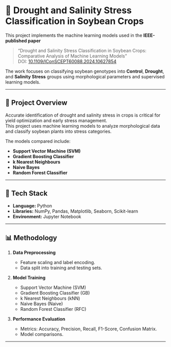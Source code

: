 # 🌱 Drought and Salinity Stress Classification in Soybean Crops

This project implements the machine learning models used in the **IEEE-published paper**  
> “Drought and Salinity Stress Classification in Soybean Crops: Comparative Analysis of Machine Learning Models”  
> DOI: [10.1109/IConSCEPT60088.2024.10627854](https://ieeexplore.ieee.org/document/10627854)

The work focuses on classifying soybean genotypes into **Control**, **Drought**, and **Salinity Stress** groups using morphological parameters and supervised learning models.

---

## 🧠 Project Overview
Accurate identification of drought and salinity stress in crops is critical for yield optimization and early stress management.  
This project uses machine learning models to analyze morphological data and classify soybean plants into stress categories.

The models compared include:
- **Support Vector Machine (SVM)**
- **Gradient Boosting Classifier**
- **k Nearest Neighbours**
- **Naive Bayes**
- **Random Forest Classifier**

---

## 🧰 Tech Stack
- **Language:** Python  
- **Libraries:** NumPy, Pandas, Matplotlib, Seaborn, Scikit-learn  
- **Environment:** Jupyter Notebook  

---

## 📊 Methodology
1. **Data Preprocessing**
   - Feature scaling and label encoding.
   - Data split into training and testing sets.

2. **Model Training**
   - Support Vector Machine (SVM)
   - Gradient Boosting Classifier (GB)
   - k Nearest Neighbours (kNN)
   - Naive Bayes (Naive)
   - Random Forest Classifier (RFC)

3. **Performance Evaluation**
   - Metrics: Accuracy, Precision, Recall, F1-Score, Confusion Matrix.
   - Model comparisons.

---
